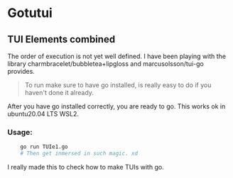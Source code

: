 # Gotutui
## TUI Elements combined

The order of execution is not yet well defined. I have been playing with the library charmbracelet/bubbletea+lipgloss
and marcusolsson/tui-go provides.

> To run make sure to have go installed, is really easy to do if you haven't done it already.

After you have go installed correctly, you are ready to go. This works ok in ubuntu20.04 LTS WSL2.

### Usage:

```zsh
    go run TUIe1.go
    # Then get inmersed in such magic. xd

```

I really made this to check how to make TUIs with go.